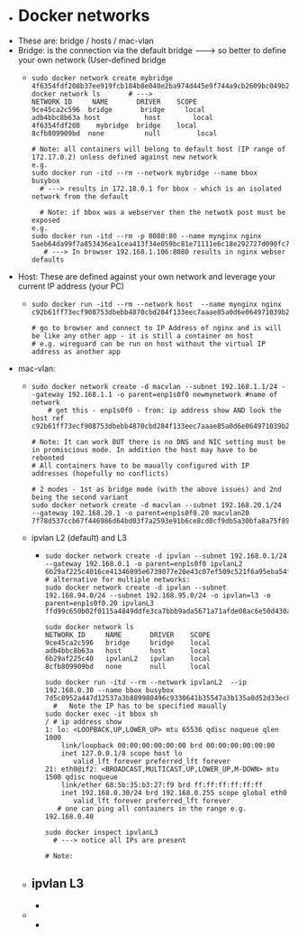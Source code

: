 - # Docker networks
- These are: bridge / hosts  / mac-vlan
- Bridge: is the connection via the default bridge ---> so better to define your own network (User-defined bridge
	- ```
	  sudo docker network create mybridge
	  4f6354fdf208b37ee919fcb184b8e040e2ba974d445e9f744a9cb2609bc049b2
	  docker network ls       # --->
	  NETWORK ID     NAME       DRIVER    SCOPE
	  9ce45ca2c596  bridge       bridge     local
	  adb4bbc8b63a host           host        local
	  4f6354fdf208    mybridge  bridge    local
	  8cfb809909bd  none          null         local
	  
	  # Note: all containers will belong to default host (IP range of 172.17.0.2) unless defined against new network
	  e.g. 
	  sudo docker run -itd --rm --network mybridge --name bbox busybox
	  	# ---> results in 172.18.0.1 for bbox - which is an isolated network from the default
	      
	  	# Note: if bbox was a webserver then the netwotk post must be exposed
	  e.g.
	  sudo docker run -itd --rm -p 8080:80 --name mynginx nginx
	  5aeb64da99f7a853436ea1cea413f34e059bc81e71111e6c18e292727d090fc7
	     # ---> In browser 192.168.1.106:8080 results in nginx webser defaults
	  
	  ```
- Host: These are defined against your own network and leverage your current IP address (your PC)
	- ```
	  sudo docker run -itd --rm --network host  --name mynginx nginx
	  c92b61ff73ecf908753dbebb4870cbd284f133eec7aaae85a0d6e064971039b2
	  
	  # go to browser and connect to IP Address of nginx and is will be like any other app - it is still a container on host
	  # e.g. wireguard can be run on host without the virtual IP address as another app
	  ```
- mac-vlan:
	- ```
	  sudo docker network create -d macvlan --subnet 192.168.1.1/24 --gateway 192.168.1.1 -o parent=enp1s0f0 newmynetwork #name of network
	      # get this - enp1s0f0 - from: ip address show AND look the host ref
	  c92b61ff73ecf908753dbebb4870cbd284f133eec7aaae85a0d6e064971039b2
	  
	  # Note: It can work BUT there is no DNS and NIC setting must be in promiscious mode. In addition the host may have to be rebooted
	  # All containers have to be maually configured with IP addresses (hopefully no conflicts)
	  
	  # 2 modes - 1st as bridge mode (with the above issues) and 2nd being the second variant
	  sudo docker network create -d macvlan --subnet 192.168.20.1/24 --gateway 192.168.20.1 -o parent=enp1s0f0.20 macvlan20
	  7f78d537ccb67f446986d64bd03f7a2593e91b6ce8cd0cf9db5a30bfa8a75f89
	  ```
	- ipvlan L2 (default) and L3
		- ```
		  sudo docker network create -d ipvlan --subnet 192.168.0.1/24 --gateway 192.168.0.1 -o parent=enp1s0f0 ipvlanL2       
		  6b29af225c4016ce41346095e6739077e20e43c07ef509c521f6a95eba54f508
		  # alternative for multiple networks:
		  sudo docker network create -d ipvlan --subnet 192.168.94.0/24 --subnet 192.168.95.0/24 -o ipvlan=l3 -o parent=enp1s0f0.20 ipvlanL3 
		  ffd99c650b02f0115a4849ddfe3ca7bbb9ada5671a71afde08ac6e50d430a086
		  
		  sudo docker network ls
		  NETWORK ID     NAME       DRIVER    SCOPE
		  9ce45ca2c596   bridge     bridge    local
		  adb4bbc8b63a   host       host      local
		  6b29af225c40   ipvlanL2   ipvlan    local
		  8cfb809909bd   none       null      local
		  
		  sudo docker run -itd --rm --network ipvlanL2  --ip 192.168.0.30 --name bbox busybox
		  7d5c8952a447d12537a3b889980496c9330641b35547a3b135a0d52d33ec84bf
		    #	Note the IP has to be specified maually
		  sudo docker exec -it bbox sh
		  / # ip address show
		  1: lo: <LOOPBACK,UP,LOWER_UP> mtu 65536 qdisc noqueue qlen 1000
		      link/loopback 00:00:00:00:00:00 brd 00:00:00:00:00:00
		      inet 127.0.0.1/8 scope host lo
		         valid_lft forever preferred_lft forever
		  21: eth0@if2: <BROADCAST,MULTICAST,UP,LOWER_UP,M-DOWN> mtu 1500 qdisc noqueue 
		      link/ether 68:5b:35:b3:27:f9 brd ff:ff:ff:ff:ff:ff
		      inet 192.168.0.30/24 brd 192.168.0.255 scope global eth0
		         valid_lft forever preferred_lft forever
		     # one can ping all containers in the range e.g. 192.168.0.40
		  
		  sudo docker inspect ipvlanL3
		  	# ---> notice all IPs are present
		      
		  # Note: 
		  ```
	- ipvlan L3
		-
		-
	-
		-